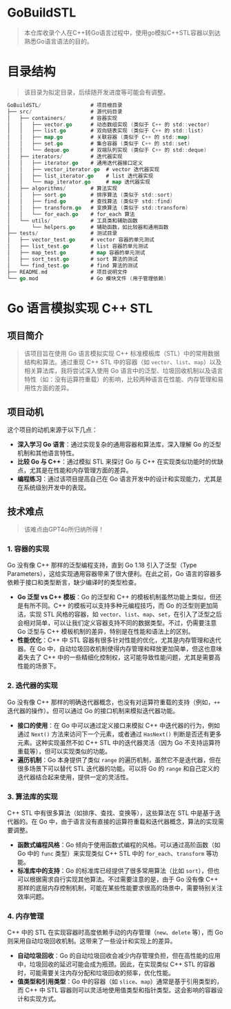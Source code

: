 # GoBuildSTL
> 本仓库收录个人在C++转Go语言过程中，使用go模拟C++STL容器以到达熟悉Go语言语法的目的。



# 目录结构

> 该目录为拟定目录，后续随开发进度等可能会有调整。

```go
GoBuildSTL/                # 项目根目录
├── src/                   # 源代码目录
│   ├── containers/        # 容器实现
│   │   ├── vector.go      # 动态数组实现 (类似于 C++ 的 std::vector)
│   │   ├── list.go        # 双向链表实现 (类似于 C++ 的 std::list)
│   │   ├── map.go         # 关联容器 (类似于 C++ 的 std::map)
│   │   ├── set.go         # 集合容器 (类似于 C++ 的 std::set)
│   │   └── deque.go       # 双端队列实现 (类似于 C++ 的 std::deque)
│   ├── iterators/         # 迭代器实现
│   │   ├── iterator.go    # 通用迭代器接口定义
│   │   ├── vector_iterator.go  # vector 迭代器实现
│   │   ├── list_iterator.go    # list 迭代器实现
│   │   └── map_iterator.go     # map 迭代器实现
│   ├── algorithms/        # 算法实现
│   │   ├── sort.go        # 排序算法 (类似于 std::sort)
│   │   ├── find.go        # 查找算法 (类似于 std::find)
│   │   ├── transform.go   # 变换算法 (类似于 std::transform)
│   │   └── for_each.go    # for_each 算法
│   └── utils/             # 工具类和辅助函数
│       └── helpers.go     # 辅助函数，如比较器和通用函数
├── tests/                 # 测试目录
│   ├── vector_test.go     # vector 容器的单元测试
│   ├── list_test.go       # list 容器的单元测试
│   ├── map_test.go        # map 容器的单元测试
│   ├── sort_test.go       # sort 算法的测试
│   └── find_test.go       # find 算法的测试
├── README.md              # 项目说明文件
└── go.mod                 # Go 模块文件 (用于管理依赖)
```





# Go 语言模拟实现 C++ STL

## 项目简介

> 该项目旨在使用 Go 语言模拟实现 C++ 标准模板库（STL）中的常用数据结构和算法。通过重现 C++ STL 中的容器（如 `vector`、`list`、`map`）以及相关算法库，我将尝试深入使用 Go 语言中的泛型、垃圾回收机制以及语言特性（如：没有运算符重载）的影响，比较两种语言在性能、内存管理和易用性方面的差异。

## 项目动机

这个项目的动机来源于以下几点：

- **深入学习 Go 语言**：通过实现复杂的通用容器和算法库，深入理解 Go 的泛型机制和其他语言特性。
- **比较 Go 与 C++**：通过模拟 STL 来探讨 Go 与 C++ 在实现类似功能时的优缺点，尤其是在性能和内存管理方面的差异。
- **编程练习**：通过该项目提高自己在 Go 语言开发中的设计和实现能力，尤其是在系统级别开发中的表现。

## 技术难点

> 该难点由GPT4o所归纳所得！

### 1. **容器的实现**

Go 没有像 C++ 那样的泛型编程支持，直到 Go 1.18 引入了泛型（Type Parameters），这给实现通用容器带来了很大便利。在此之前，Go 语言的容器多依赖于接口和类型断言，缺少编译时的类型检查。

- **Go 泛型 vs C++ 模板**：Go 的泛型和 C++ 的模板机制虽然功能上类似，但还是有所不同。C++ 的模板可以支持多种元编程技巧，而 Go 的泛型则更加简洁。实现 STL 风格的容器，如 `vector`、`list`、`map`、`set`，在引入了泛型之后会相对简单，可以让我们定义容器支持不同的数据类型。不过，仍需要注意 Go 泛型与 C++ 模板机制的差异，特别是在性能和语法上的区别。
- **性能优化**：C++ 中 STL 容器有很多针对性能的优化，尤其是内存管理和迭代器。在 Go 中，自动垃圾回收机制使得内存管理和释放更加简单，但这也意味着失去了 C++ 中的一些精细化控制权，这可能导致性能问题，尤其是需要高性能的场景下。

### 2. **迭代器的实现**

Go 没有像 C++ 那样的明确迭代器概念，也没有对运算符重载的支持（例如，`++` 迭代器的操作）。但可以通过 Go 的接口机制来模拟迭代器功能。

- **接口的使用**：在 Go 中可以通过定义接口来模拟 C++ 中迭代器的行为，例如通过 `Next()` 方法来访问下一个元素，或者通过 `HasNext()` 判断是否还有更多元素。这种实现虽然不如 C++ STL 中的迭代器灵活（因为 Go 不支持运算符重载等），但可以实现类似的功能。
- **遍历机制**：Go 本身提供了类似 `range` 的遍历机制，虽然它不是迭代器，但在很多场景下可以替代 STL 迭代器的功能。可以将 Go 的 `range` 和自己定义的迭代器结合起来使用，提供一定的灵活性。

### 3. **算法库的实现**

C++ STL 中有很多算法（如排序、查找、变换等），这些算法在 STL 中是基于迭代器的。在 Go 中，由于语言没有直接的运算符重载和迭代器概念，算法的实现需要调整。

- **函数式编程风格**：Go 倾向于使用函数式编程的风格。可以通过高阶函数（如 Go 中的 `func` 类型）来实现类似 C++ STL 中的 `for_each`、`transform` 等功能。
- **标准库中的支持**：Go 的标准库已经提供了很多常用算法（比如 `sort`），但也可以根据需求自行实现其他算法。不过需要注意的是，由于 Go 没有像 C++ 那样的底层内存控制机制，可能在某些性能要求很高的场景中，需要特别关注效率问题。

### 4. **内存管理**

C++ 中的 STL 在实现容器时高度依赖手动的内存管理（`new`、`delete` 等），而 Go 则采用自动垃圾回收机制。这带来了一些设计和实现上的差异。

- **自动垃圾回收**：Go 的自动垃圾回收会减少内存管理负担，但在高性能的应用中，垃圾回收的延迟可能会成为瓶颈。因此，在实现类似 C++ STL 的容器时，可能需要关注内存分配和垃圾回收的频率，优化性能。
- **值类型和引用类型**：Go 中的容器（如 `slice`、`map`）通常是基于引用类型的，而 C++ 中 STL 容器则可以灵活地使用值类型和指针类型。这会影响的容器设计和实现方式。





